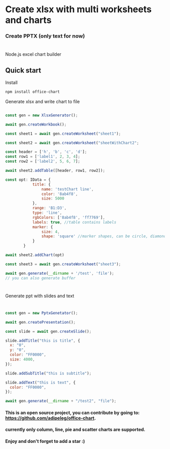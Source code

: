 # Create xlsx with multi worksheets and charts

### Create PPTX (only text for now)

#

Node.js excel chart builder

## Quick start

Install

```bash
npm install office-chart
```

Generate xlsx and write chart to file

```js

const gen = new XlsxGenerator();

await gen.createWorkbook();

const sheet1 = await gen.createWorksheet("sheet1");

const sheet2 = await gen.createWorksheet("sheetWithChart2";

const header = ['h', 'b', 'c', 'd'];
const row1 = ['label1', 2, 3, 4];
const row2 = ['label2', 5, 6, 7];

await sheet2.addTable([header, row1, row2]);

const opt: IData = {
            title: {
                name: 'testChart line',
                color: '8ab4f8',
                size: 5000
            },
            range: 'B1:D3',
            type: 'line',
            rgbColors: ['8ab4f8', 'ff7769'],
            labels: true, //table contains labels
            marker: {
                size: 4,
                shape: 'square' //marker shapes, can be circle, diamond, star
            }
        }

await sheet2.addChart(opt)

const sheet3 = await gen.createWorksheet("sheet3");

await gen.generate(__dirname + '/test', 'file');
// you can also generate buffer
```

#

Generate ppt with slides and text

#

```js
const gen = new PptxGenetator();

await gen.createPresentation();

const slide = await gen.createSlide();

slide.addTitle("this is title", {
  x: "0",
  y: "0",
  color: "FF0000",
  size: 4000,
});

slide.addSubTitle("this is subtitle");

slide.addText("this is text", {
  color: "FF0000",
});

await gen.generate(__dirname + "/test2", "file");
```

#### This is an open source project, you can contribute by going to: https://github.com/adipeleg/office-chart.

#### currently only column, line, pie and scatter charts are supported.

#### Enjoy and don't forget to add a star :) 
